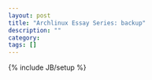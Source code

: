 ```yaml
---
layout: post
title: "Archlinux Essay Series: backup"
description: ""
category: 
tags: []
---
```

{% include JB/setup %}
